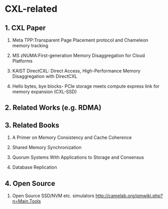 # CXL-related

## 1. CXL Paper

1. Meta TPP:Transparent Page Placement protocol and Chameleon memory tracking 

2. MS zNUMA:First-generation Memory Disaggregation for Cloud Platforms

3. KAIST DirectCXL: Direct Access, High-Performance Memory Disaggregation with DirectCXL

4. Hello bytes, bye blocks- PCIe storage meets compute express link for memory expansion (CXL-SSD)


## 2. Related Works (e.g. RDMA)


## 3. Related Books

1. A Primer on Memory Consistency and Cache Coherence

2. Shared Memory Synchronization

3. Quorum Systems With Applications to Storage and Consensus

4. Database Replication


## 4. Open Source 

1. Open Source SSD/NVM etc. simulators  http://camelab.org/pmwiki.php?n=Main.Tools

